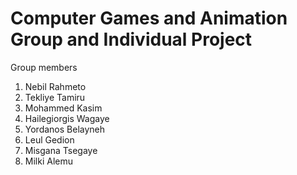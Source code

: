 # Computer Games and Animation Group and Individual Project

Group members

1. Nebil Rahmeto
2. Tekliye Tamiru
3. Mohammed Kasim
4. Hailegiorgis Wagaye
5. Yordanos Belayneh
6. Leul Gedion
7. Misgana Tsegaye
8. Milki Alemu
